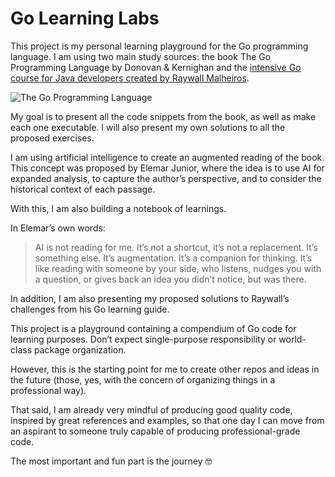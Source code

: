 # Go Learning Labs

This project is my personal learning playground for the Go programming language. I am using two main study sources: the book The Go Programming Language by Donovan & Kernighan and the [intensive Go course for Java developers created by Raywall Malheiros](https://raywall.github.io/go/).

![The Go Programming Language](http://bit.ly/4fYjYqp)

My goal is to present all the code snippets from the book, as well as make each one executable. I will also present my own solutions to all the proposed exercises.

I am using artificial intelligence to create an augmented reading of the book. This concept was proposed by Elemar Junior, where the idea is to use AI for expanded analysis, to capture the author’s perspective, and to consider the historical context of each passage.

With this, I am also building a notebook of learnings.

In Elemar’s own words:
> AI is not reading for me. It’s not a shortcut, it’s not a replacement. It’s something else. It’s augmentation. It’s a companion for thinking. It’s like reading with someone by your side, who listens, nudges you with a question, or gives back an idea you didn’t notice, but was there.

In addition, I am also presenting my proposed solutions to Raywall’s challenges from his Go learning guide.

This project is a playground containing a compendium of Go code for learning purposes. Don’t expect single-purpose responsibility or world-class package organization.

However, this is the starting point for me to create other repos and ideas in the future (those, yes, with the concern of organizing things in a professional way).

That said, I am already very mindful of producing good quality code, inspired by great references and examples, so that one day I can move from an aspirant to someone truly capable of producing professional-grade code.

The most important and fun part is the journey 🤓